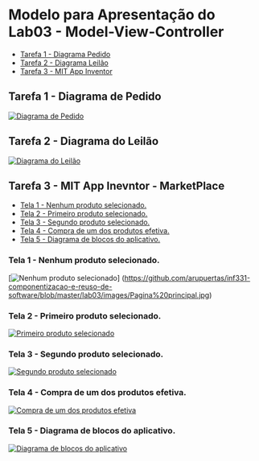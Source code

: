 # Modelo para Apresentação do Lab03 - Model-View-Controller
* [Tarefa 1 - Diagrama Pedido](https://github.com/arupuertas/inf331-componentizacao-e-reuso-de-software/tree/master/lab03#tarefa-1---diagrama-de-pedido)
* [Tarefa 2 - Diagrama Leilão](https://github.com/arupuertas/inf331-componentizacao-e-reuso-de-software/tree/master/lab03#tarefa-2---diagrama-do-leil%C3%A3o)
* [Tarefa 3 - MIT App Inventor](https://github.com/arupuertas/inf331-componentizacao-e-reuso-de-software/tree/master/lab03#tarefa-3---mit-app-inevntor---marketplace) 

## Tarefa 1 - Diagrama de Pedido

[![Diagrama de Pedido](https://github.com/arupuertas/inf331-componentizacao-e-reuso-de-software/blob/master/lab03/images/Diagrama%20de%20pedido.png)](https://github.com/arupuertas/inf331-componentizacao-e-reuso-de-software/blob/master/lab03/images/Diagrama%20de%20pedido.png)

## Tarefa 2 - Diagrama do Leilão

[![Diagrama do Leilão](https://github.com/arupuertas/inf331-componentizacao-e-reuso-de-software/blob/master/lab03/images/Diagrama%20de%20leil%C3%A3o.png)](https://github.com/arupuertas/inf331-componentizacao-e-reuso-de-software/blob/master/lab03/images/Diagrama%20de%20leil%C3%A3o.png)

## Tarefa 3 - MIT App Inevntor - MarketPlace

* [Tela 1 - Nenhum produto selecionado.](https://github.com/arupuertas/inf331-componentizacao-e-reuso-de-software/tree/master/lab03#tela-1---nenhum-produto-selecionado)
* [Tela 2 - Primeiro produto selecionado.](https://github.com/arupuertas/inf331-componentizacao-e-reuso-de-software/tree/master/lab03#tela-2---primeiro-produto-selecionado)
* [Tela 3 - Segundo produto selecionado.](https://github.com/arupuertas/inf331-componentizacao-e-reuso-de-software/tree/master/lab03#tela-3---segundo-produto-selecionado)
* [Tela 4 - Compra de um dos produtos efetiva.](https://github.com/arupuertas/inf331-componentizacao-e-reuso-de-software/tree/master/lab03#tela-4---compra-de-um-dos-produtos-efetiva)
* [Tela 5 - Diagrama de blocos do aplicativo.](https://github.com/arupuertas/inf331-componentizacao-e-reuso-de-software/tree/master/lab03#tela-5---diagrama-de-blocos-do-aplicativo)

### Tela 1 - Nenhum produto selecionado.

[![Nenhum produto selecionado](https://github.com/arupuertas/inf331-componentizacao-e-reuso-de-software/blob/master/lab03/images/Pagina%20principal.jpg)]
(https://github.com/arupuertas/inf331-componentizacao-e-reuso-de-software/blob/master/lab03/images/Pagina%20principal.jpg)

### Tela 2 - Primeiro produto selecionado.

[![Primeiro produto selecionado](https://github.com/arupuertas/inf331-componentizacao-e-reuso-de-software/blob/master/lab03/images/Sele%C3%A7%C3%A3o%20de%20um%20produto.jpg)](https://github.com/arupuertas/inf331-componentizacao-e-reuso-de-software/blob/master/lab03/images/Sele%C3%A7%C3%A3o%20de%20um%20produto.jpg)

### Tela 3 - Segundo produto selecionado.

[![Segundo produto selecionado](https://github.com/arupuertas/inf331-componentizacao-e-reuso-de-software/blob/master/lab03/images/Sele%C3%A7%C3%A3o%20de%20dois%20produtos.jpg)](https://github.com/arupuertas/inf331-componentizacao-e-reuso-de-software/blob/master/lab03/images/Sele%C3%A7%C3%A3o%20de%20dois%20produtos.jpg)

### Tela 4 - Compra de um dos produtos efetiva.

[![Compra de um dos produtos efetiva](https://github.com/arupuertas/inf331-componentizacao-e-reuso-de-software/blob/master/lab03/images/Informacao%20de%20compra.jpg)](https://github.com/arupuertas/inf331-componentizacao-e-reuso-de-software/blob/master/lab03/images/Informacao%20de%20compra.jpg)

### Tela 5 - Diagrama de blocos do aplicativo.

[![Diagrama de blocos do aplicativo](https://github.com/arupuertas/inf331-componentizacao-e-reuso-de-software/blob/master/lab03/images/Bloco%20MIT%20App.PNG)](https://github.com/arupuertas/inf331-componentizacao-e-reuso-de-software/blob/master/lab03/images/Bloco%20MIT%20App.PNG)
